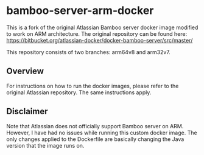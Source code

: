 # bamboo-server-arm-docker

This is a fork of the original Atlassian Bamboo server docker image modified to work on ARM architecture. The original repository can be found here: https://bitbucket.org/atlassian-docker/docker-bamboo-server/src/master/

This repository consists of two branches: arm64v8 and arm32v7.

## Overview

For instructions on how to run the docker images, please refer to the original Atlassian repository. The same instructions apply.

## Disclaimer

Note that Atlassian does not officially support Bamboo server on ARM. However, I have had no issues while running this custom docker image.
The only changes applied to the Dockerfile are basically changing the Java version that the image runs on.
